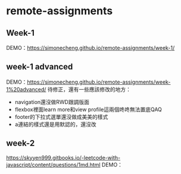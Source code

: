 # remote-assignments

## Week-1
DEMO：https://simonecheng.github.io/remote-assignments/week-1/

## week-1 advanced
DEMO：https://simonecheng.github.io/remote-assignments/week-1%20advanced/
待修正，還有一些應該修改的地方：
- navigation還沒做RWD跟調版面
- flexbox裡面learn more和view profile這兩個咚咚無法置底QAQ
- footer的下拉式選單還沒做成美美的樣式
- a連結的樣式還是用默認的，還沒改


## week-2
https://skyyen999.gitbooks.io/-leetcode-with-javascript/content/questions/1md.html
DEMO：